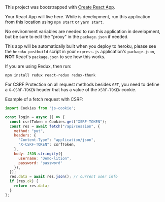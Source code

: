 This project was bootstrapped with [Create React App](https://github.com/facebook/create-react-app).

Your React App will live here.  While is development, run this application from this location using `npm start` or `yarn start`.

No environment variables are needed to run this application in development, 
but be sure to edit the "proxy" in the `package.json` if needed.

This app will be automatically built when you deploy to heroku, please see the `heroku-postbuild` script in your `express.js` application's `package.json`, **NOT** React's `package.json` to see how this works.

If you are using Redux, then run:

`npm install redux react-redux redux-thunk`

For CSRF Protection on all request methods besides `GET`, you need to define a `X-CSRF-TOKEN` header that has a value of the `XSRF-TOKEN` cookie.

Example of a fetch request with CSRF:

```js
import Cookies from 'js-cookie';

const login = async () => {
  const csrfToken = Cookies.get("XSRF-TOKEN");
  const res = await fetch("/api/session", {
    method: "put",
    headers: {
      "Content-Type": "application/json",
      "X-CSRF-TOKEN": csrfToken,
    },
    body: JSON.stringify({
      username: "Demo-lition",
      password: "password"
    }),
  });
  res.data = await res.json(); // current user info
  if (res.ok) {
    return res.data;
  }
};
```